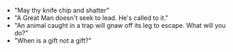 * "May thy knife chip and shatter"
* "A Great Man doesn't seek to lead. He's called to it."
* "An animal caught in a trap will gnaw off its leg to escape. What will you do?"
* "When is a gift not a gift?"
